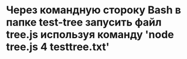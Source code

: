 # Через командную стороку Bash в папке test-tree запусить файл tree.js используя команду 'node tree.js 4 testtree.txt'
